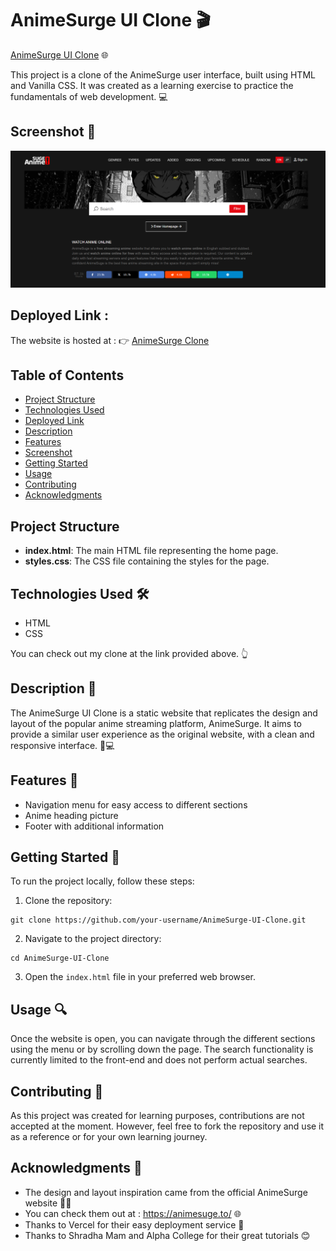 # AnimeSurge UI Clone 🎬

[AnimeSurge UI Clone](https://github.com/AryanBhati7/AnimeSurge-Clone) 🌐

This project is a clone of the AnimeSurge user interface, built using HTML and Vanilla CSS. It was created as a learning exercise to practice the fundamentals of web development. 💻

## Screenshot 📸
![Screenshot](./ss_clone.png)

## Deployed Link :

The website is hosted at : 👉 [AnimeSurge Clone](https://animesurge-clone.vercel.app)
 
## Table of Contents

- [Project Structure](#project-structure)
- [Technologies Used](#technologies-used-)
- [Deployed Link](#deployed-link-)
- [Description](#description-)
- [Features](#features-)
- [Screenshot](#screenshot-)
- [Getting Started](#getting-started-)
- [Usage](#usage-)
- [Contributing](#contributing-)
- [Acknowledgments](#acknowledgments-)

## Project Structure

- **index.html**: The main HTML file representing the home page.
- **styles.css**: The CSS file containing the styles for the page.

## Technologies Used 🛠️

- HTML
- CSS


You can check out my clone at the link provided above. 👆

## Description 📝

The AnimeSurge UI Clone is a static website that replicates the design and layout of the popular anime streaming platform, AnimeSurge. It aims to provide a similar user experience as the original website, with a clean and responsive interface. 📱💻

## Features 💫

- Navigation menu for easy access to different sections
- Anime heading picture
- Footer with additional information

## Getting Started 🚀

To run the project locally, follow these steps:

1. Clone the repository:

```
git clone https://github.com/your-username/AnimeSurge-UI-Clone.git
```

2. Navigate to the project directory:

```
cd AnimeSurge-UI-Clone
```

3. Open the `index.html` file in your preferred web browser.

## Usage 🔍

Once the website is open, you can navigate through the different sections using the menu or by scrolling down the page. The search functionality is currently limited to the front-end and does not perform actual searches.

## Contributing 🤝

As this project was created for learning purposes, contributions are not accepted at the moment. However, feel free to fork the repository and use it as a reference or for your own learning journey.


## Acknowledgments 🙏

- The design and layout inspiration came from the official AnimeSurge website 👩‍💻
- You can check them out at : https://animesuge.to/ 🌐
- Thanks to Vercel for their easy deployment service 🚀
- Thanks to Shradha Mam and Alpha College for their great tutorials 😊